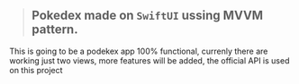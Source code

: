 >## Pokedex made on `SwiftUI` ussing MVVM pattern.


This is going to be a podekex app 100% functional, currenly there are working just two views, more features will be added, the official API is used on this project 